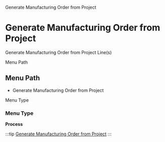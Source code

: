 
Generate Manufacturing Order from Project
# Generate Manufacturing Order from Project


Generate Manufacturing Order from Project Line(s)

Menu Path
## Menu Path



- Generate Manufacturing Order from Project

Menu Type
### Menu Type

**Process**


:::tip
[Generate Manufacturing Order from Project](functional-guide/process/process-c_project_generatemo.md)
:::